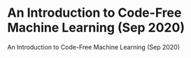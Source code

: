 # An Introduction to Code-Free Machine Learning (Sep 2020)
An Introduction to Code-Free Machine Learning (Sep 2020)

